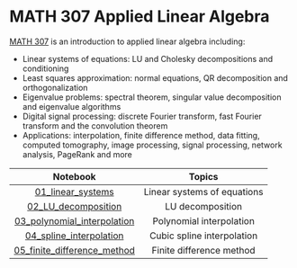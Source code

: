 # MATH 307 Applied Linear Algebra

[MATH 307](https://courses.students.ubc.ca/cs/courseschedule?pname=subjarea&tname=subj-course&dept=MATH&course=307) is an introduction to applied linear algebra including:

* Linear systems of equations: LU and Cholesky decompositions and conditioning
* Least squares approximation: normal equations, QR decomposition and orthogonalization
* Eigenvalue problems: spectral theorem, singular value decomposition and eigenvalue algorithms
* Digital signal processing: discrete Fourier transform, fast Fourier transform and the convolution theorem
* Applications: interpolation, finite difference method, data fitting, computed tomography, image processing, signal processing, network analysis, PageRank and more

| Notebook | Topics |
| :---: | :---: |
| [01_linear_systems](01_linear_systems.ipynb) | Linear systems of equations |
| [02_LU_decomposition](02_LU_decomposition.ipynb) | LU decomposition |
| [03_polynomial_interpolation](01_polynomial_interpolation.ipynb) | Polynomial interpolation |
| [04_spline_interpolation](04_spline_interpolation.ipynb) | Cubic spline interpolation |
| [05_finite_difference_method](05_finite_difference_method.ipynb) | Finite difference method |
